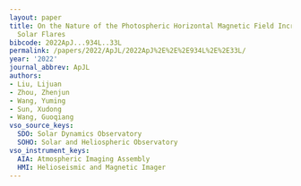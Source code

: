 ```yaml
---
layout: paper
title: On the Nature of the Photospheric Horizontal Magnetic Field Increase in Major
  Solar Flares
bibcode: 2022ApJ...934L..33L
permalink: /papers/2022/ApJL/2022ApJ%2E%2E%2E934L%2E%2E33L/
year: '2022'
journal_abbrev: ApJL
authors:
- Liu, Lijuan
- Zhou, Zhenjun
- Wang, Yuming
- Sun, Xudong
- Wang, Guoqiang
vso_source_keys:
  SDO: Solar Dynamics Observatory
  SOHO: Solar and Heliospheric Observatory
vso_instrument_keys:
  AIA: Atmospheric Imaging Assembly
  HMI: Helioseismic and Magnetic Imager
---
```

